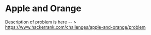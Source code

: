 # Apple and Orange

Description of problem is here -- > https://www.hackerrank.com/challenges/apple-and-orange/problem
    